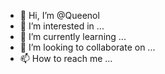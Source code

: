 - 👋 Hi, I’m @Queenol
- 👀 I’m interested in ...
- 🌱 I’m currently learning ...
- 💞️ I’m looking to collaborate on ...
- 📫 How to reach me ...

<!---
Queenol/Queenol is a ✨ special ✨ repository because its `README.md` (this file) appears on your GitHub profile.
You can click the Preview link to take a look at your changes.
--->
